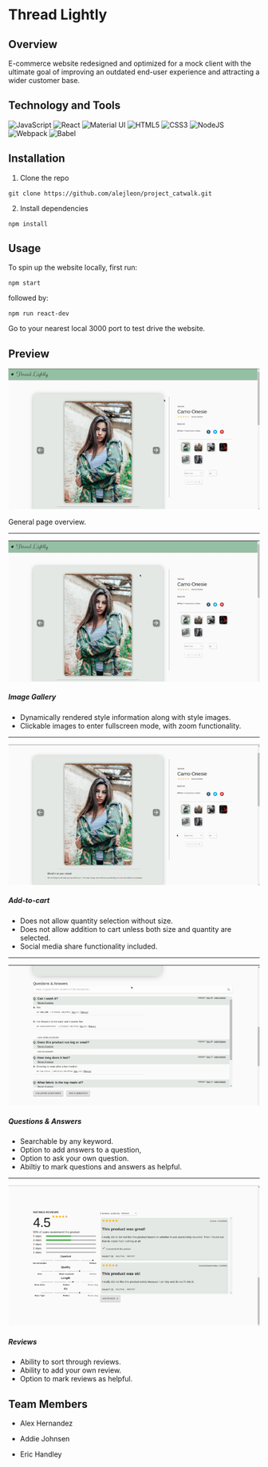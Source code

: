 # Thread Lightly


## Overview

E-commerce website redesigned and optimized for a mock client with the ultimate goal of improving an outdated end-user experience and attracting a wider customer base.


## Technology and Tools

![JavaScript](https://img.shields.io/badge/javascript-%23323330.svg?style=for-the-badge&logo=javascript&logoColor=%23F7DF1E)
![React](https://img.shields.io/badge/react-%2320232a.svg?style=for-the-badge&logo=react&logoColor=%2361DAFB)
![Material UI](https://img.shields.io/badge/materialui-%230081CB.svg?style=for-the-badge&logo=material-ui&logoColor=white)
![HTML5](https://img.shields.io/badge/html5-%23E34F26.svg?style=for-the-badge&logo=html5&logoColor=white)
![CSS3](https://img.shields.io/badge/css3-%231572B6.svg?style=for-the-badge&logo=css3&logoColor=white)
![NodeJS](https://img.shields.io/badge/node.js-6DA55F?style=for-the-badge&logo=node.js&logoColor=white)
![Webpack](https://img.shields.io/badge/webpack-%238DD6F9.svg?style=for-the-badge&logo=webpack&logoColor=black)
![Babel](https://img.shields.io/badge/Babel-F9DC3e?style=for-the-badge&logo=babel&logoColor=black)


## Installation 
1. Clone the repo
```
git clone https://github.com/alejleon/project_catwalk.git
```
2. Install dependencies
```
npm install
```



## Usage
To spin up the website locally, first run: 
 ```
 npm start
 ```
 followed by:
 ```
 npm run react-dev
 ```
 Go to your nearest local 3000 port to test drive the website.
 
 
 ## Preview

![Overview Preview](ReadmeGifs/Overview.gif)

General page overview.

---
![Gallery Preview](ReadmeGifs/StyleSelectorCarousel&LightBox.gif)

##### Image Gallery
- Dynamically rendered style information along with style images.
- Clickable images to enter fullscreen mode, with zoom functionality.

---

![Add to Cart Preview](ReadmeGifs/AddtoCart&SocialMedia.gif)

##### Add-to-cart 
- Does not allow quantity selection without size. 
- Does not allow addition to cart unless both size and quantity are selected. 
- Social media share functionality included.

---

![Questions and Answers Preview](ReadmeGifs/Q&As.gif)

##### Questions & Answers
- Searchable by any keyword. 
- Option to add answers to a question,
- Option to ask your own question.
- Abiltiy to mark questions and answers as helpful.

---

![Reviews Preview](ReadmeGifs/Reviews.gif)

##### Reviews
- Ability to sort through reviews.
- Ability to add your own review.
- Option to mark reviews as helpful.


## Team Members
* Alex Hernandez

* Addie Johnsen 

* Eric Handley 


